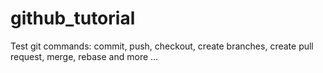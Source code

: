 # github_tutorial

Test git commands: commit, push, checkout, create branches, create pull request, merge, rebase and more ...
